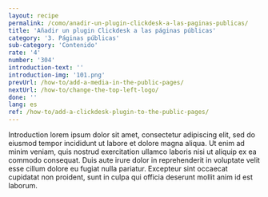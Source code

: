 ```yaml
---
layout: recipe
permalink: /como/anadir-un-plugin-clickdesk-a-las-paginas-publicas/
title: 'Añadir un plugin Clickdesk a las páginas públicas'
category: '3. Páginas públicas'
sub-category: 'Contenido'
rate: '4'
number: '304'
introduction-text: ''
introduction-img: '101.png'
prevUrl: /how-to/add-a-media-in-the-public-pages/
nextUrl: /how-to/change-the-top-left-logo/
done: ''
lang: es
ref: /how-to/add-a-clickdesk-plugin-to-the-public-pages/
---
```


Introduction lorem ipsum dolor sit amet, consectetur adipiscing elit, sed do eiusmod tempor incididunt ut labore et dolore magna aliqua. Ut enim ad minim veniam, quis nostrud exercitation ullamco laboris nisi ut aliquip ex ea commodo consequat. Duis aute irure dolor in reprehenderit in voluptate velit esse cillum dolore eu fugiat nulla pariatur. Excepteur sint occaecat cupidatat non proident, sunt in culpa qui officia deserunt mollit anim id est laborum.


